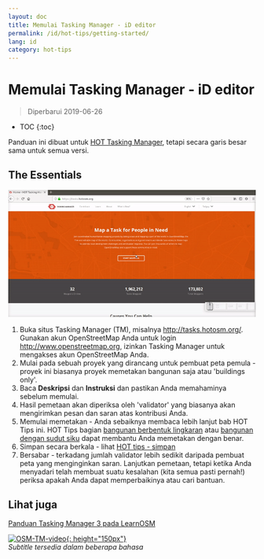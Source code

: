 ```yaml
---
layout: doc
title: Memulai Tasking Manager - iD editor
permalink: /id/hot-tips/getting-started/
lang: id
category: hot-tips
---
```


Memulai Tasking Manager - iD editor
============

> Diperbarui 2019-06-26  

- TOC
{:toc}

Panduan ini dibuat untuk [HOT Tasking Manager](http://tasks.hotosm.org/), tetapi secara garis besar sama untuk semua versi.  

The Essentials
--------------

![TM Start][]


1. Buka situs Tasking Manager (TM), misalnya <http://tasks.hotosm.org/>. Gunakan akun OpenStreetMap Anda untuk login <http://www.openstreetmap.org>, izinkan Tasking Manager untuk mengakses akun OpenStreetMap Anda.  
2.  Mulai pada sebuah proyek yang dirancang untuk pembuat peta pemula - proyek ini biasanya proyek memetakan bangunan saja atau 'buildings only'.  
3.  Baca **Deskripsi** dan **Instruksi** dan pastikan Anda memahaminya sebelum memulai. 
4.  Hasil pemetaan akan diperiksa oleh 'validator' yang biasanya akan mengirimkan pesan dan saran atas kontribusi Anda.  
5.  Memulai memetakan - Anda sebaiknya membaca lebih lanjut bab HOT Tips ini. HOT Tips bagian [bangunan berbentuk lingkaran](/id/hot-tips/tracing-round-buildings/) atau [bangunan dengan sudut siku](/id/hot-tips/tracing-rectangular-buildings/) dapat membantu Anda memetakan dengan benar.  
6.  Simpan secara berkala - lihat [HOT tips - simpan](/id/hot-tips/saving/)  
7.  Bersabar - terkadang jumlah validator lebih sedikit daripada pembuat peta yang menginginkan saran. Lanjutkan pemetaan, tetapi ketika Anda menyadari telah membuat suatu kesalahan (kita semua pasti pernah!) periksa apakah Anda dapat memperbaikinya atau cari bantuan.  



Lihat juga  
---------

[Panduan Tasking Manager 3 pada LearnOSM](/id/coordination/tasking-manager3/)  

[![OSM-TM-video]{: height="150px"}](https://www.youtube.com/watch?v=_feTGQXLf_M&list=PLb9506_-6FMHZ3nwn9heri3xjQKrSq1hN&index=9 "Humanitarian OpenStreetMap Team - Tasking Manager Tutorial Videos")  
*Subtitle tersedia dalam beberapa bahasa*  


[TM Start]:/images/hot-tips/tm_start.gif "Tasking Manager memilih sebuah kotak dan memuatnya pada iD editor"
[keymon]:/images/hot-tips/keymon.png
[OSM-TM-video]: /images/hot-tips/OSM-TM-video.png "Humanitarian OpenStreetMap Team - Tasking Manager Tutorial Videos"